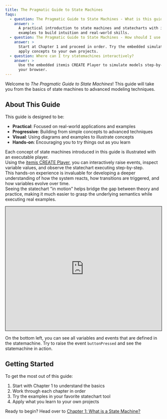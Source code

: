 ```yaml
---
title: The Pragmatic Guide to State Machines
faqs:
  - question: The Pragmatic Guide to State Machines - What is this guide about?
    answer: >
      A practical introduction to state machines and statecharts with interactive
      examples to build intuition and real-world skills.
  - question: The Pragmatic Guide to State Machines - How should I use this guide?
    answer: >
      Start at Chapter 1 and proceed in order. Try the embedded simulations and
      apply concepts to your own projects.
  - question: Where can I try statemachines interactively?
    answer: >
      Use the embedded itemis CREATE Player to simulate models step-by-step in
      your browser.
---
```


Welcome to *The Pragmatic Guide to State Machines*! This guide will take you from the basics of state machines to advanced modeling techniques.

## About This Guide

This guide is designed to be:
- **Practical**: Focused on real-world applications and examples
- **Progressive**: Building from simple concepts to advanced techniques
- **Visual**: Using diagrams and examples to illustrate concepts
- **Hands-on**: Encouraging you to try things out as you learn

Each concept of state machines introduced in this guide is illustrated with an executable player.  
Using the [itemis CREATE Player](https://create.itemis.io), you can interactively raise events, inspect variable values, and observe the statechart executing step-by-step.  
This hands-on experience is invaluable for developing a deeper understanding of how the system reacts, how transitions are triggered, and how variables evolve over time.  
Seeing the statechart "in motion" helps bridge the gap between theory and practice, making it much easier to grasp the underlying semantics while executing real examples.

 <iframe src="https://play.itemis.io?model=7ec86474-66d1-4cca-bb60-6f7d91e9601d" width="100%" height="400px" style="border: 1px solid" allowfullscreen></iframe>

On the bottom left, you can see all variables and events that are defined in the statemachine. Try to raise the event `buttonPressed` and see the statemachine in action.

## Getting Started

To get the most out of this guide:
1. Start with Chapter 1 to understand the basics
2. Work through each chapter in order
3. Try the examples in your favorite statechart tool
4. Apply what you learn to your own projects

Ready to begin? Head over to [Chapter 1: What is a State Machine?](chapters/01-what-is-a-state-machine.md)


